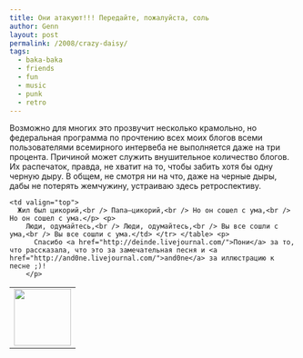 ```yaml
---
title: Они атакуют!!! Передайте, пожалуйста, соль
author: Genn
layout: post
permalink: /2008/crazy-daisy/
tags:
  - baka-baka
  - friends
  - fun
  - music
  - punk
  - retro
---
```

Возможно для многих это прозвучит несколько крамольно, но федеральная программа по прочтению всех моих блогов всеми пользователями всемирного интервеба не выполняется даже на три процента. Причиной может служить внушительное количество блогов. Их распечаток, правда, не хватит на то, чтобы забить хотя бы одну черную дыру. В общем, не смотря ни на что, даже на черные дыры, дабы не потерять жемчужину, устраиваю здесь ретроспективу.  
<!--more-->

  


<table cellpadding="20" cellspacing="0" border="0">
  <tr>
    <td valign="top">
      <img src="http://userpic.livejournal.com/57950703/7403584" width="100" height="100" />
    </td>
    
    <td valign="top">
      Жил был цикорий,<br /> Папа–цикорий,<br /> Но он сошел с ума,<br /> Но он сошел с ума.</p> <p>
        Люди, одумайтесь,<br /> Люди, одумайтесь,<br /> Вы все сошли с ума,<br /> Вы все сошли с ума.</td> </tr> </table> <p>
          Спасибо <a href="http://deinde.livejournal.com/">Пони</a> за то, что рассказала, что это за замечательная песня и <a href="http://and0ne.livejournal.com/">and0ne</a> за иллюстрацию к песне ;)!
        </p>